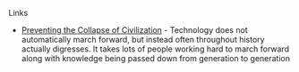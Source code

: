 Links

- [Preventing the Collapse of Civilization](https://www.youtube.com/watch?v=pW-SOdj4Kkk) - Technology does not automatically march forward, but instead often throughout history actually digresses. 
It takes lots of people working hard to march forward along with knowledge being passed down from generation to generation
